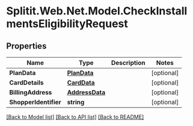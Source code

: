 # Splitit.Web.Net.Model.CheckInstallmentsEligibilityRequest

## Properties

Name | Type | Description | Notes
------------ | ------------- | ------------- | -------------
**PlanData** | [**PlanData**](PlanData.md) |  | [optional] 
**CardDetails** | [**CardData**](CardData.md) |  | [optional] 
**BillingAddress** | [**AddressData**](AddressData.md) |  | [optional] 
**ShopperIdentifier** | **string** |  | [optional] 

[[Back to Model list]](../README.md#documentation-for-models) [[Back to API list]](../README.md#documentation-for-api-endpoints) [[Back to README]](../README.md)

